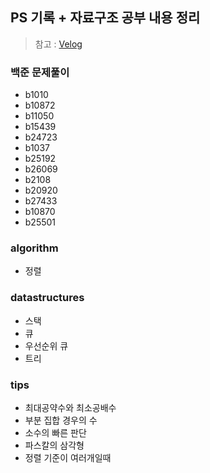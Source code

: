 ## PS 기록 + 자료구조 공부 내용 정리

> 참고 : [Velog](https://velog.io/@currysoda/posts)

### 백준 문제풀이

- b1010
- b10872
- b11050
- b15439
- b24723
- b1037
- b25192
- b26069
- b2108
- b20920
- b27433
- b10870
- b25501

### algorithm

- 정렬

### datastructures

- 스택
- 큐
- 우선순위 큐
- 트리

### tips

- 최대공약수와 최소공배수
- 부분 집합 경우의 수
- 소수의 빠른 판단
- 파스칼의 삼각형
- 정렬 기준이 여러개일때
